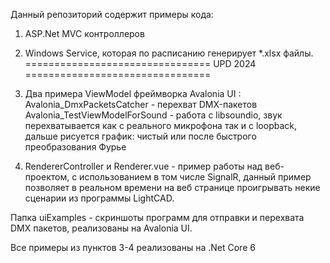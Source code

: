 Данный репозиторий содержит примеры кода:
1. ASP.Net MVC контроллеров
2. Windows Service, которая по расписанию генерирует *.xlsx файлы.
================================ UPD 2024 ================================
3. Два примера ViewModel фреймворка Avalonia UI :
	Avalonia_DmxPacketsCatcher - перехват DMX-пакетов
	Avalonia_TestViewModelForSound - работа с libsoundio, звук перехватывается как с реального микрофона так и с loopback, дальше рисуется график: чистый или после быстрого преобразования Фурье
	
4. RendererController и Renderer.vue - пример работы над веб-проектом, с использованием в том числе SignalR, данный пример позволяет в реальном времени на веб странице проигрывать некие сценарии
из программы LightCAD.

Папка uiExamples - скриншоты программ для отправки и перехвата DMX пакетов, реализованы на Avalonia UI.

Все примеры из пунктов 3-4 реализованы на .Net Core 6
